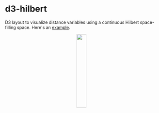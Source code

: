 # d3-hilbert

D3 layout to visualize distance variables using a continuous Hilbert space-filling space. Here's an [example](http://bl.ocks.org/vasturiano/aee11f57aaa6b1ec96f1df386166a396).

<p align="center">
     <a href="http://bl.ocks.org/vasturiano/aee11f57aaa6b1ec96f1df386166a396"><img width="25%" src="http://gist.github.com/vasturiano/aee11f57aaa6b1ec96f1df386166a396/raw/preview.png"></a>
</p>
